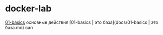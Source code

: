 # docker-lab
[01-basics](docs/01-basics.md)  основные действия
[01-basics | это база](docs/01-basics | это база.md) вап